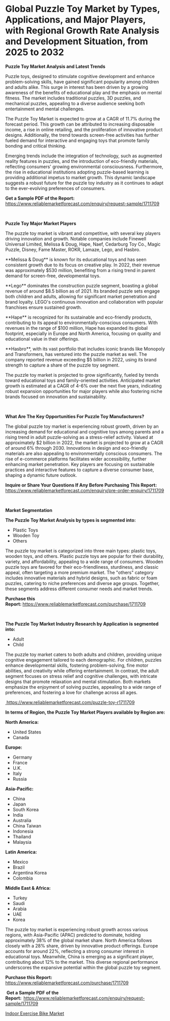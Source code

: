 <p><h1>Global Puzzle Toy Market by Types, Applications, and Major Players, with Regional Growth Rate Analysis and Development Situation, from 2025 to 2032</h1></p><p><strong>Puzzle Toy Market Analysis and Latest Trends</strong></p>
<p><p>Puzzle toys, designed to stimulate cognitive development and enhance problem-solving skills, have gained significant popularity among children and adults alike. This surge in interest has been driven by a growing awareness of the benefits of educational play and the emphasis on mental fitness. The market includes traditional puzzles, 3D puzzles, and mechanical puzzles, appealing to a diverse audience seeking both entertainment and mental challenges.</p><p>The Puzzle Toy Market is expected to grow at a CAGR of 11.7% during the forecast period. This growth can be attributed to increasing disposable income, a rise in online retailing, and the proliferation of innovative product designs. Additionally, the trend towards screen-free activities has further fueled demand for interactive and engaging toys that promote family bonding and critical thinking.</p><p>Emerging trends include the integration of technology, such as augmented reality features in puzzles, and the introduction of eco-friendly materials, reflecting consumers' growing environmental consciousness. Furthermore, the rise in educational institutions adopting puzzle-based learning is providing additional impetus to market growth. This dynamic landscape suggests a robust future for the puzzle toy industry as it continues to adapt to the ever-evolving preferences of consumers.</p></p>
<p><strong>Get a Sample PDF of the Report:&nbsp;</strong> <a href="https://www.reliablemarketforecast.com/enquiry/request-sample/1711709?utm_campaign=2316&utm_medium=2&utm_source=Github&utm_content=ia&utm_term=04042025&utm_id=puzzle-toy">https://www.reliablemarketforecast.com/enquiry/request-sample/1711709</a></p>
<p>&nbsp;</p>
<p><strong>Puzzle Toy Major Market Players</strong></p>
<p><p>The puzzle toy market is vibrant and competitive, with several key players driving innovation and growth. Notable companies include Finewell Universal Limited, Melissa & Doug, Hape, Naef, Cedarburg Toy Co., Magic Puzzle, Disney, Fame Master, ROKR, Lamaze, Lego, and Hasbro.</p><p>**Melissa & Doug** is known for its educational toys and has seen consistent growth due to its focus on creative play. In 2022, their revenue was approximately $530 million, benefiting from a rising trend in parent demand for screen-free, developmental toys.</p><p>**Lego** dominates the construction puzzle segment, boasting a global revenue of around $8.5 billion as of 2021. Its branded puzzle sets engage both children and adults, allowing for significant market penetration and brand loyalty. LEGO's continuous innovation and collaboration with popular franchises ensure sustained growth.</p><p>**Hape** is recognized for its sustainable and eco-friendly products, contributing to its appeal to environmentally-conscious consumers. With revenues in the range of $100 million, Hape has expanded its global footprint, especially in Europe and North America, focusing on quality and educational value in their offerings.</p><p>**Hasbro**, with its vast portfolio that includes iconic brands like Monopoly and Transformers, has ventured into the puzzle market as well. The company reported revenue exceeding $5 billion in 2022, using its brand strength to capture a share of the puzzle toy segment.</p><p>The puzzle toy market is projected to grow significantly, fueled by trends toward educational toys and family-oriented activities. Anticipated market growth is estimated at a CAGR of 4-6% over the next five years, indicating robust expansion opportunities for major players while also fostering niche brands focused on innovation and sustainability.</p></p>
<p>&nbsp;</p>
<p><strong>What Are The Key Opportunities For Puzzle Toy Manufacturers?</strong></p>
<p><p>The global puzzle toy market is experiencing robust growth, driven by an increasing demand for educational and cognitive toys among parents and a rising trend in adult puzzle-solving as a stress-relief activity. Valued at approximately $2 billion in 2022, the market is projected to grow at a CAGR of around 6% through 2030. Innovations in design and eco-friendly materials are also appealing to environmentally conscious consumers. The rise of e-commerce platforms facilitates wider accessibility, further enhancing market penetration. Key players are focusing on sustainable practices and interactive features to capture a diverse consumer base, shaping a dynamic future outlook.</p></p>
<p><strong>Inquire or Share Your Questions If Any Before Purchasing This Report:</strong> <a href="https://www.reliablemarketforecast.com/enquiry/pre-order-enquiry/1711709?utm_campaign=2316&utm_medium=2&utm_source=Github&utm_content=ia&utm_term=04042025&utm_id=puzzle-toy">https://www.reliablemarketforecast.com/enquiry/pre-order-enquiry/1711709</a></p>
<p>&nbsp;</p>
<p><strong>Market Segmentation</strong></p>
<p><strong>The Puzzle Toy Market Analysis by types is segmented into:</strong></p>
<p><ul><li>Plastic Toys</li><li>Wooden Toy</li><li>Others</li></ul></p>
<p><p>The puzzle toy market is categorized into three main types: plastic toys, wooden toys, and others. Plastic puzzle toys are popular for their durability, variety, and affordability, appealing to a wide range of consumers. Wooden puzzle toys are favored for their eco-friendliness, sturdiness, and classic appeal, often targeting a more premium market. The "others" category includes innovative materials and hybrid designs, such as fabric or foam puzzles, catering to niche preferences and diverse age groups. Together, these segments address different consumer needs and market trends.</p></p>
<p><strong>Purchase this Report:&nbsp;</strong><a href="https://www.reliablemarketforecast.com/purchase/1711709?utm_campaign=2316&utm_medium=2&utm_source=Github&utm_content=ia&utm_term=04042025&utm_id=puzzle-toy">https://www.reliablemarketforecast.com/purchase/1711709</a></p>
<p>&nbsp;</p>
<p><strong>The Puzzle Toy Market Industry Research by Application is segmented into:</strong></p>
<p><ul><li>Adult</li><li>Child</li></ul></p>
<p><p>The puzzle toy market caters to both adults and children, providing unique cognitive engagement tailored to each demographic. For children, puzzles enhance developmental skills, fostering problem-solving, fine motor abilities, and creativity while offering entertainment. In contrast, the adult segment focuses on stress relief and cognitive challenges, with intricate designs that promote relaxation and mental stimulation. Both markets emphasize the enjoyment of solving puzzles, appealing to a wide range of preferences, and fostering a love for challenge across all ages.</p></p>
<p><a href="https://www.reliablemarketforecast.com/puzzle-toy-r1711709?utm_campaign=2316&utm_medium=2&utm_source=Github&utm_content=ia&utm_term=04042025&utm_id=puzzle-toy">&nbsp;https://www.reliablemarketforecast.com/puzzle-toy-r1711709</a></p>
<p><strong>In terms of Region, the Puzzle Toy Market Players available by Region are:</strong></p>
<p>
    <p> <strong> North America: </strong>
        <ul>
            <li>United States</li>
            <li>Canada</li>
        </ul>
        </p> 
    <p> <strong> Europe: </strong>
        <ul>
            <li>Germany</li>
            <li>France</li>
            <li>U.K.</li>
            <li>Italy</li>
            <li>Russia</li>
        </ul>
        </p> 
    <p> <strong> Asia-Pacific: </strong>
        <ul>
            <li>China</li>
            <li>Japan</li>
            <li>South Korea</li>
            <li>India</li>
            <li>Australia</li>
            <li>China Taiwan</li>
            <li>Indonesia</li>
            <li>Thailand</li>
            <li>Malaysia</li>
        </ul>
        </p> 
    <p> <strong> Latin America: </strong>
        <ul>
            <li>Mexico</li>
            <li>Brazil</li>
            <li>Argentina Korea</li>
            <li>Colombia</li>
        </ul>
        </p> 
    <p> <strong> Middle East & Africa: </strong>
        <ul>
            <li>Turkey</li>
            <li>Saudi</li>
            <li>Arabia</li>
            <li>UAE</li>
            <li>Korea</li>
        </ul>
    </p>
    </p>
<p><p>The puzzle toy market is experiencing robust growth across various regions, with Asia-Pacific (APAC) predicted to dominate, holding approximately 38% of the global market share. North America follows closely with a 28% share, driven by innovative product offerings. Europe accounts for around 22%, reflecting a strong consumer interest in educational toys. Meanwhile, China is emerging as a significant player, contributing about 12% to the market. This diverse regional performance underscores the expansive potential within the global puzzle toy segment.</p></p>
<p><strong>Purchase this Report: </strong><a href="https://www.reliablemarketforecast.com/purchase/1711709?utm_campaign=2316&utm_medium=2&utm_source=Github&utm_content=ia&utm_term=04042025&utm_id=puzzle-toy">https://www.reliablemarketforecast.com/purchase/1711709</a></p>
<p>&nbsp;<strong>Get a Sample PDF of the Report:&nbsp;&nbsp;</strong><a href="https://www.reliablemarketforecast.com/enquiry/request-sample/1711709?utm_campaign=2316&utm_medium=2&utm_source=Github&utm_content=ia&utm_term=04042025&utm_id=puzzle-toy">https://www.reliablemarketforecast.com/enquiry/request-sample/1711709</a></p>
<p><strong></strong></p>
<p><p><a href="https://github.com/sungbruington660/Market-Research-Report-List-1/blob/main/indoor-exercise-bike-market.md?utm_campaign=2316&utm_medium=2&utm_source=Github&utm_content=ia&utm_term=04042025&utm_id=puzzle-toy">Indoor Exercise Bike Market</a></p></p>